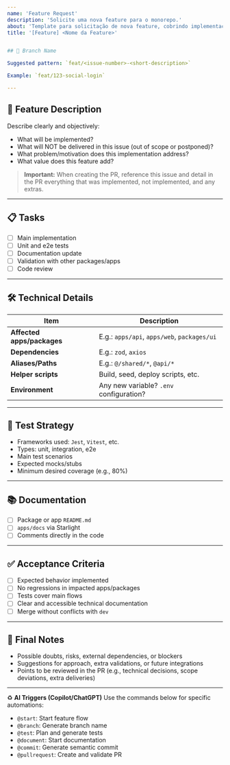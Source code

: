 ```yaml
---
name: 'Feature Request'
description: 'Solicite uma nova feature para o monorepo.'
about: 'Template para solicitação de nova feature, cobrindo implementação, testes e documentação.'
title: '[Feature] <Nome da Feature>'


## 🚧 Branch Name

Suggested pattern: `feat/<issue-number>-<short-description>`

Example: `feat/123-social-login`

---
```


## 📌 Feature Description

Describe clearly and objectively:

- What will be implemented?
- What will NOT be delivered in this issue (out of scope or postponed)?
- What problem/motivation does this implementation address?
- What value does this feature add?

> **Important:** When creating the PR, reference this issue and detail in the PR everything that was implemented, not implemented, and any extras.

---

## 📋 Tasks

- [ ] Main implementation
- [ ] Unit and e2e tests
- [ ] Documentation update
- [ ] Validation with other packages/apps
- [ ] Code review

---

## 🛠️ Technical Details

| Item                       | Description                                 |
| -------------------------- | ------------------------------------------- |
| **Affected apps/packages** | E.g.: `apps/api`, `apps/web`, `packages/ui` |
| **Dependencies**           | E.g.: `zod`, `axios`                        |
| **Aliases/Paths**          | E.g.: `@/shared/*`, `@api/*`                |
| **Helper scripts**         | Build, seed, deploy scripts, etc.           |
| **Environment**            | Any new variable? `.env` configuration?     |

---

## 🧪 Test Strategy

- Frameworks used: `Jest`, `Vitest`, etc.
- Types: unit, integration, e2e
- Main test scenarios
- Expected mocks/stubs
- Minimum desired coverage (e.g., 80%)

---

## 📚 Documentation

- [ ] Package or app `README.md`
- [ ] `apps/docs` via Starlight
- [ ] Comments directly in the code

---

## ✅ Acceptance Criteria

- [ ] Expected behavior implemented
- [ ] No regressions in impacted apps/packages
- [ ] Tests cover main flows
- [ ] Clear and accessible technical documentation
- [ ] Merge without conflicts with `dev`

---

## 📝 Final Notes

- Possible doubts, risks, external dependencies, or blockers
- Suggestions for approach, extra validations, or future integrations
- Points to be reviewed in the PR (e.g., technical decisions, scope deviations, extra deliveries)

---

♻️ **AI Triggers (Copilot/ChatGPT)**
Use the commands below for specific automations:

- `@start`: Start feature flow
- `@branch`: Generate branch name
- `@test`: Plan and generate tests
- `@document`: Start documentation
- `@commit`: Generate semantic commit
- `@pullrequest`: Create and validate PR

```

```
